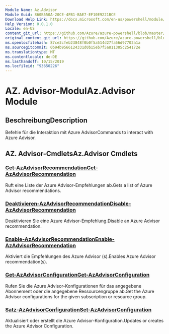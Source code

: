 ```yaml
---
Module Name: Az.Advisor
Module Guid: 860B550A-20CE-4FB1-BAE7-EF10E9221BCE
Download Help Link: https://docs.microsoft.com/en-us/powershell/module/az.advisor
Help Version: 0.0.1.0
Locale: en-US
content_git_url: https://github.com/Azure/azure-powershell/blob/master/src/Advisor/Advisor/help/Az.Advisor.md
original_content_git_url: https://github.com/Azure/azure-powershell/blob/master/src/Advisor/Advisor/help/Az.Advisor.md
ms.openlocfilehash: 87ce3cfeb23848f0b0f5a514d27fa56d97702a1a
ms.sourcegitcommit: 0b94b9566124331d0b15eb7f5a811305c254172e
ms.translationtype: MT
ms.contentlocale: de-DE
ms.lasthandoff: 10/15/2019
ms.locfileid: "93650226"
---
```

# <span data-ttu-id="bf915-101">AZ. Advisor-Modul</span><span class="sxs-lookup"><span data-stu-id="bf915-101">Az.Advisor Module</span></span>
## <span data-ttu-id="bf915-102">Beschreibung</span><span class="sxs-lookup"><span data-stu-id="bf915-102">Description</span></span>
<span data-ttu-id="bf915-103">Befehle für die Interaktion mit Azure Advisor</span><span class="sxs-lookup"><span data-stu-id="bf915-103">Commands to interact with Azure Advisor.</span></span>

## <span data-ttu-id="bf915-104">AZ. Advisor-Cmdlets</span><span class="sxs-lookup"><span data-stu-id="bf915-104">Az.Advisor Cmdlets</span></span>
### [<span data-ttu-id="bf915-105">Get-AzAdvisorRecommendation</span><span class="sxs-lookup"><span data-stu-id="bf915-105">Get-AzAdvisorRecommendation</span></span>](Get-AzAdvisorRecommendation.md)
<span data-ttu-id="bf915-106">Ruft eine Liste der Azure Advisor-Empfehlungen ab.</span><span class="sxs-lookup"><span data-stu-id="bf915-106">Gets a list of Azure Advisor recommendations.</span></span>

### [<span data-ttu-id="bf915-107">Deaktivieren-AzAdvisorRecommendation</span><span class="sxs-lookup"><span data-stu-id="bf915-107">Disable-AzAdvisorRecommendation</span></span>](Disable-AzAdvisorRecommendation.md)
<span data-ttu-id="bf915-108">Deaktivieren Sie eine Azure Advisor-Empfehlung.</span><span class="sxs-lookup"><span data-stu-id="bf915-108">Disable an Azure Advisor recommendation.</span></span>

### [<span data-ttu-id="bf915-109">Enable-AzAdvisorRecommendation</span><span class="sxs-lookup"><span data-stu-id="bf915-109">Enable-AzAdvisorRecommendation</span></span>](Enable-AzAdvisorRecommendation.md)
<span data-ttu-id="bf915-110">Aktiviert die Empfehlungen des Azure Advisor (s).</span><span class="sxs-lookup"><span data-stu-id="bf915-110">Enables Azure Advisor recommendation(s).</span></span>

### [<span data-ttu-id="bf915-111">Get-AzAdvisorConfiguration</span><span class="sxs-lookup"><span data-stu-id="bf915-111">Get-AzAdvisorConfiguration</span></span>](Get-AzAdvisorConfiguration.md)
<span data-ttu-id="bf915-112">Rufen Sie die Azure Advisor-Konfigurationen für das angegebene Abonnement oder die angegebene Ressourcengruppe ab.</span><span class="sxs-lookup"><span data-stu-id="bf915-112">Get the Azure Advisor configurations for the given subscription or resource group.</span></span>

### [<span data-ttu-id="bf915-113">Satz-AzAdvisorConfiguration</span><span class="sxs-lookup"><span data-stu-id="bf915-113">Set-AzAdvisorConfiguration</span></span>](Set-AzAdvisorConfiguration.md)
<span data-ttu-id="bf915-114">Aktualisiert oder erstellt die Azure Advisor-Konfiguration.</span><span class="sxs-lookup"><span data-stu-id="bf915-114">Updates or creates the Azure Advisor Configuration.</span></span>
